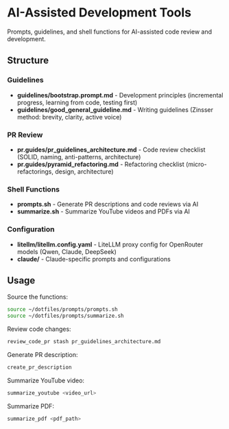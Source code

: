 # AI-Assisted Development Tools

Prompts, guidelines, and shell functions for AI-assisted code review and development.

## Structure

### Guidelines
- **guidelines/bootstrap.prompt.md** - Development principles (incremental progress, learning from code, testing first)
- **guidelines/good_general_guideline.md** - Writing guidelines (Zinsser method: brevity, clarity, active voice)

### PR Review
- **pr.guides/pr_guidelines_architecture.md** - Code review checklist (SOLID, naming, anti-patterns, architecture)
- **pr.guides/pyramid_refactoring.md** - Refactoring checklist (micro-refactorings, design, architecture)

### Shell Functions
- **prompts.sh** - Generate PR descriptions and code reviews via AI
- **summarize.sh** - Summarize YouTube videos and PDFs via AI

### Configuration
- **litellm/litellm.config.yaml** - LiteLLM proxy config for OpenRouter models (Qwen, Claude, DeepSeek)
- **claude/** - Claude-specific prompts and configurations

## Usage

Source the functions:
```bash
source ~/dotfiles/prompts/prompts.sh
source ~/dotfiles/prompts/summarize.sh
```

Review code changes:
```bash
review_code_pr stash pr_guidelines_architecture.md
```

Generate PR description:
```bash
create_pr_description
```

Summarize YouTube video:
```bash
summarize_youtube <video_url>
```

Summarize PDF:
```bash
summarize_pdf <pdf_path>
```
